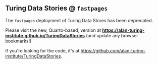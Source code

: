 ## Turing Data Stories @ `fastpages`

The `fastpages` deployment of Turing Data Stores has been deprecated.

Please visit the new, Quarto-based, version at **https://alan-turing-institute.github.io/TuringDataStories** (and update any browser bookmarks!)

If you're looking for the code, it's at https://github.com/alan-turing-institute/TuringDataStories.
